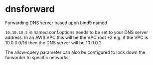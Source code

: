 dnsforward
==========

Forwarding DNS server based upon bind9 named

`10.10.10.2` in named.conf.options needs to be set to your DNS server address. In an AWS VPC this will be the VPC root +2 e.g. if the VPC is 10.0.0.0/16 then the DNS server will be 10.0.0.2

The allow-query parameter can also be configured to lock down the forwarder to specific networks.
